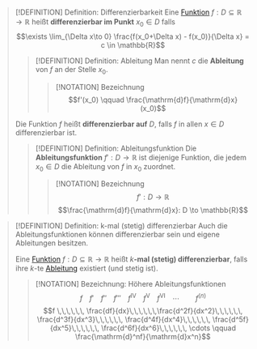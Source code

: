 > [!DEFINITION] Definition: Differenzierbarkeit
> Eine [Funktion](../Funktionen/Funktion.md) $f: D\subseteq \mathbb{R}\to\mathbb{R}$ heißt **differenzierbar im Punkt** $x_0\in D$ falls
> $$\exists \lim_{\Delta x\to 0} \frac{f(x_0+\Delta x) - f(x_0)}{\Delta x} = c \in \mathbb{R}$$
> 
> > [!DEFINITION] Definition: Ableitung
> > Man nennt $c$ die **Ableitung** von $f$ an der Stelle $x_0$.
> > > [!NOTATION] Bezeichnung
> > > $$f'(x_0) \qquad \frac{\mathrm{d}f}{\mathrm{d}x}(x_0)$$
> >
>
> Die Funktion $f$ heißt **differenzierbar auf** $D$, falls $f$ in allen $x \in D$ differenzierbar ist.
> > [!DEFINITION] Definition: Ableitungsfunktion
> > Die **Ableitungsfunktion** $f': D \to \mathbb{R}$ ist diejenige Funktion, die jedem $x_0\in D$ die Ableitung von $f$ in $x_0$ zuordnet.
> > > [!NOTATION] Bezeichnung
> > > $$f': D \to \mathbb{R}$$
> > > $$\frac{\mathrm{d}f}{\mathrm{d}x}: D \to \mathbb{R}$$

> [!DEFINITION] Definition: k-mal (stetig) differenzierbar
> Auch die Ableitungsfunktionen können differenzierbar sein und eigene Ableitungen besitzen.
> 
> Eine [Funktion](../Funktionen/Funktion.md) $f:D\subseteq\mathbb{R}\to\mathbb{R}$ heißt $k$**-mal (stetig) differenzierbar**, falls ihre $k$-te [Ableitung](Ableitung%20und%20Differenzierbarkeit.md) existiert (und stetig ist).
>> [!NOTATION] Bezeichnung: Höhere Ableitungsfunktionen
>> $$f \,\,\,\,\,\, f' \,\,\,\,\,\, f'' \,\,\,\,\,\, f''' \,\,\,\,\,\, f^{\text{IV}} \,\,\,\,\,\, f^{\text{V}} \,\,\,\,\,\, f^{\text{VI}} \,\,\,\,\,\, \cdots \qquad f^{(n)}$$
>> $$f \,\,\,\,\,\, \frac{df}{dx}\,\,\,\,\,\,\frac{d^2f}{dx^2}\,\,\,\,\,\, \frac{d^3f}{dx^3}\,\,\,\,\,\, \frac{d^4f}{dx^4}\,\,\,\,\,\, \frac{d^5f}{dx^5}\,\,\,\,\,\, \frac{d^6f}{dx^6}\,\,\,\,\,\, \cdots \qquad \frac{\mathrm{d}^nf}{\mathrm{d}x^n}$$